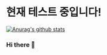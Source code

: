 # 현재 테스트 중입니다!
[![Anurag's github stats](https://github-readme-stats.vercel.app/api?username=Ani-Gil)](https://github.com/anuraghazra/github-readme-stats)


### Hi there 👋
